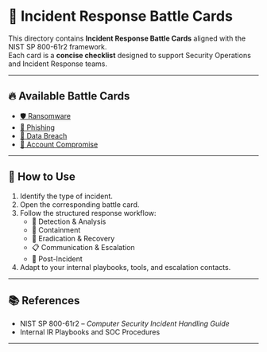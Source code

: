 # 📑 Incident Response Battle Cards

This directory contains **Incident Response Battle Cards** aligned with the NIST SP 800-61r2 framework.  
Each card is a **concise checklist** designed to support Security Operations and Incident Response teams.

---

## 🔥 Available Battle Cards

- [🛡️ Ransomware](./ransomware.md)  
- [🎣 Phishing](./phishing.md)  
- [📂 Data Breach](./data-breach.md)  
- [🔑 Account Compromise](./account-compromise.md)  

---

## 🧩 How to Use
1. Identify the type of incident.  
2. Open the corresponding battle card.  
3. Follow the structured response workflow:  
   - 🚨 Detection & Analysis  
   - 🛑 Containment  
   - 🧹 Eradication & Recovery  
   - 📋 Communication & Escalation  
   - 🔄 Post-Incident  
4. Adapt to your internal playbooks, tools, and escalation contacts.  

---

## 📚 References
- NIST SP 800-61r2 – *Computer Security Incident Handling Guide*  
- Internal IR Playbooks and SOC Procedures  

---
